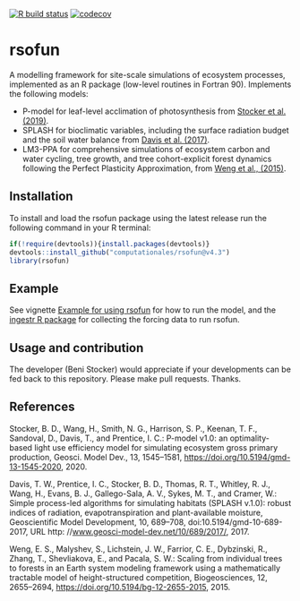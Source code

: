 [![R build status](https://github.com/computationales/rsofun/workflows/R-CMD-check/badge.svg)](https://github.com/computationales/rsofun/actions)
[![codecov](https://codecov.io/gh/bluegreen-labs/rsofun/branch/master/graph/badge.svg?token=5RJtJmDVV7)](https://codecov.io/gh/bluegreen-labs/rsofun)

# rsofun

A modelling framework for site-scale simulations of ecosystem processes, implemented as an R package (low-level routines in Fortran 90). Implements the following models:

- P-model for leaf-level acclimation of photosynthesis from [Stocker et al. (2019)](https://www.geosci-model-dev-discuss.net/gmd-2019-200/).
- SPLASH for bioclimatic variables, including the surface radiation budget and the soil water balance from [Davis et al. (2017)](https://doi.org/10.5194/gmd-10-689-2017).
- LM3-PPA for comprehensive simulations of ecosystem carbon and water cycling, tree growth, and tree cohort-explicit forest dynamics following the Perfect Plasticity Approximation, from [Weng et al., (2015)](https://doi.org/10.5194/bg-12-2655-2015).

## Installation

To install and load the rsofun package using the latest release run the following command in your R terminal: 
```r
if(!require(devtools)){install.packages(devtools)}
devtools::install_github("computationales/rsofun@v4.3")
library(rsofun)
```
## Example

See vignette [Example for using rsofun](./articles/example.html) for how to run the model, and the [ingestr R package](https://stineb.github.io/ingestr/) for collecting the forcing data to run rsofun.

## Usage and contribution

The developer (Beni Stocker) would appreciate if your developments can be fed back to this repository. Please make pull requests. Thanks.

## References

Stocker, B. D., Wang, H., Smith, N. G., Harrison, S. P., Keenan, T. F., Sandoval, D., Davis, T., and Prentice, I. C.: P-model v1.0: an optimality-based light use efficiency model for simulating ecosystem gross primary production, Geosci. Model Dev., 13, 1545–1581, https://doi.org/10.5194/gmd-13-1545-2020, 2020.

Davis, T. W., Prentice, I. C., Stocker, B. D., Thomas, R. T., Whitley, R. J., Wang, H., Evans, B. J., Gallego-Sala, A. V., Sykes, M. T., and Cramer, W.: Simple process-led algorithms for simulating habitats (SPLASH v.1.0): robust indices of radiation, evapotranspiration and plant-available moisture, Geoscientific Model Development, 10, 689–708, doi:10.5194/gmd-10-689-2017, URL http: //www.geosci-model-dev.net/10/689/2017/, 2017.

Weng, E. S., Malyshev, S., Lichstein, J. W., Farrior, C. E., Dybzinski, R., Zhang, T., Shevliakova, E., and Pacala, S. W.: Scaling from individual trees to forests in an Earth system modeling framework using a mathematically tractable model of height-structured competition, Biogeosciences, 12, 2655–2694, https://doi.org/10.5194/bg-12-2655-2015, 2015.
